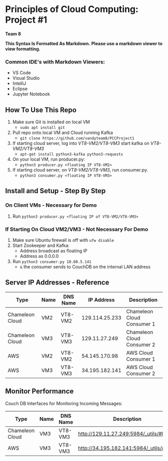 # Principles of Cloud Computing: Project #1
**Team 8**

**This Syntax Is Formatted As Markdown.**
**Please use a markdown viewer to view formatting.**
### Common IDE's with Markdown Viewers:
* VS Code
* Visual Studio
* IntelliJ
* Eclipse
* Jupyter Notebook

## How To Use This Repo
1. Make sure Git is installed on local VM
    * ```sudo apt install git```
2. Pull repo onto local VM and Cloud running Kafka
    * ```git clone https://github.com/vandyteam8/PCCProject1```
3. If starting cloud server, log into *VT8-VM2/VT8-VM3* start kafka on *VT8-VM2/VT8-VM3*
    * ```apt-get install python3-kafka python3-requests```
4. On your local VM, run producer.py:
    *   ```python3 producer.py <floating IP VT8-VM2>``` 
5. If starting cloud server, on *VT8-VM2/VT8-VM3*, run consumer.py.
    *   ```python3 consumer.py <floating IP VT8-VM3>```

## Install and Setup - Step By Step
### On Client VMs - **Necessary for Demo**
1. Run ```python3 producer.py <floating IP of VT8-VM2/VT8-VM3>  ```

### If Starting On Cloud VM2/VM3 - **Not Necessary For Demo**
1. Make sure Ubuntu firewall is off with ```ufw disable```
2. Start Zookeeper and Kafka:
    * Address broadcast as floating IP
    * Address as 0.0.0.0
3. Run  ```python3 consumer.py 10.60.5.141```
    * ```&``` the consumer sends to CouchDB on the internal LAN address

## Server IP Addresses - Reference
| Type            | Name | DNS Name   | IP Address     | Description                |
|-----------------|------|------------|----------------|----------------------------|
| Chameleon Cloud | VM2  | VT8-VM2 | 129.114.25.233 | Chameleon Cloud Consumer 1 |
| Chameleon Cloud | VM3  | VT8-VM3 | 129.11.27.249  | Chameleon Cloud Consumer 2 |
| AWS             | VM2  | VT8-VM2    | 54.145.170.98  | AWS Cloud Consumer 1       |
| AWS             | VM3  | VT8-VM3    | 34.195.182.141 | AWS Cloud Consumer 2       |

## Monitor Performance
Couch DB Interfaces for Monitoring Incoming Messages:

| Type            | Name | DNS Name | Description                                 |
|-----------------|------|----------|---------------------------------------------|
| Chameleon Cloud | VM3  | VT8-VM3  | http://129.11.27.249:5984/_utils/#login |
| AWS             | VM3  | VT8-VM3  | http://34.195.182.141:5984/_utils/#login    |